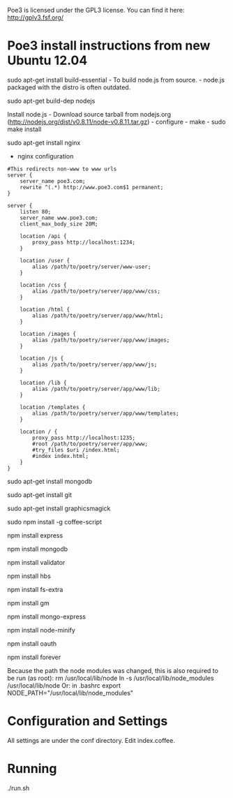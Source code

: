 Poe3 is licensed under the GPL3 license.
You can find it here: http://gplv3.fsf.org/

Poe3 install instructions from new Ubuntu 12.04
==========================================
sudo apt-get install build-essential
    - To build node.js from source.
    - node.js packaged with the distro is often outdated.
    
sudo apt-get build-dep nodejs
    
Install node.js
    - Download source tarball from nodejs.org (http://nodejs.org/dist/v0.8.11/node-v0.8.11.tar.gz)
    - configure
    - make
    - sudo make install
    
sudo apt-get install nginx
- nginx configuration

```
#This redirects non-www to www urls
server {
    server_name poe3.com;
    rewrite ^(.*) http://www.poe3.com$1 permanent;
}

server {
    listen 80;
    server_name www.poe3.com;
    client_max_body_size 20M;

    location /api {
        proxy_pass http://localhost:1234;
    }

    location /user {
        alias /path/to/poetry/server/www-user;
    }

    location /css {
        alias /path/to/poetry/server/app/www/css;
    }

    location /html {
        alias /path/to/poetry/server/app/www/html;
    }

    location /images {
        alias /path/to/poetry/server/app/www/images;
    }

    location /js {
        alias /path/to/poetry/server/app/www/js;
    }

    location /lib {
        alias /path/to/poetry/server/app/www/lib;
    }

    location /templates {
        alias /path/to/poetry/server/app/www/templates;
    }

    location / {
        proxy_pass http://localhost:1235;
        #root /path/to/poetry/server/app/www;
        #try_files $uri /index.html;
        #index index.html;
    }
}                         
```            

sudo apt-get install mongodb

sudo apt-get install git

sudo apt-get install graphicsmagick

sudo npm install -g coffee-script

npm install express

npm install mongodb

npm install validator

npm install hbs

npm install fs-extra

npm install gm

npm install mongo-express

npm install node-minify

npm install oauth

npm install forever


Because the path the node modules was changed, this is also required to be run (as root):
rm /usr/local/lib/node
ln -s /usr/local/lib/node_modules /usr/local/lib/node 
Or: in .bashrc
export NODE_PATH="/usr/local/lib/node_modules"

Configuration and Settings
==========================
All settings are under the conf directory. Edit index.coffee.

Running
========================
./run.sh
